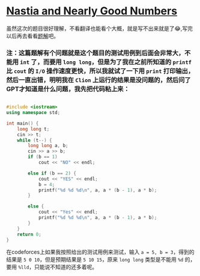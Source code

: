 # [Nastia and Nearly Good Numbers](https://codeforces.com/problemset/problem/1521/A)

虽然这次的题目很好理解，不看翻译也能看个大概，就是写不出来就是了😂,写完以后再去看看[题解](https://www.luogu.com.cn/article/jej828bo)吧。

### **注**：这篇题解有个问题就是这个题目的测试用例到后面会非常大，不能用 `int` 了，而要用 `long long`，但是为了我在之前所知道的 `printf` 比 `cout` 的 `I/O` 操作速度更快，所以我就试了一下用 `print` 打印输出，然后一直出错，明明我在 `Clion` 上运行的结果是没问题的，然后问了GPT才知道是什么问题，我先把代码粘上来：

```cpp

#include <iostream>
using namespace std;

int main() {
    long long t;
    cin >> t;
    while (t--) {
        long long a, b;
        cin >> a >> b;
        if (b == 1)
            cout << "NO" << endl;

        else if (b == 2) {
            cout << "YES" << endl;
            b = 4;
            printf("%d %d %d\n", a, a * (b - 1), a * b);
        }

        else {
            cout << "Yes" << endl;
            printf("%d %d %d\n", a, a * (b - 1), a * b);
        }
    }
    return 0;
}
```

在codeforces上如果我按照给出的测试用例来测试，输入 `a = 5, b = 3`，得到的结果是 `5 0 10`，但是预期结果是 `5 10 15`，原来 `long long` 类型是不能用 `%d` 的，
要用 `%lld`，只能说不知道的还多着呢。
